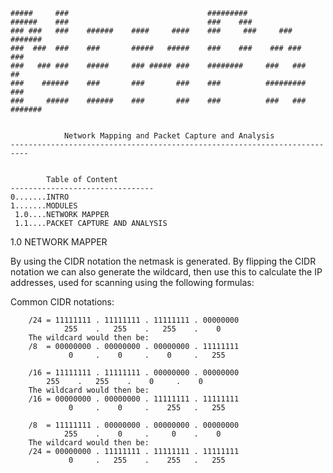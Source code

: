    #####     ###                               #########
    ######    ###                               ###    ###
    ### ###   ###    ######    ####     ####    ###     ###     ###         #######
    ###  ###  ###    ###       #####   #####    ###    ###    ### ###     ###
    ###   ### ###    #####     ### ##### ###    ########     ###   ###    ##
    ###    ######    ###       ###       ###    ###          #########    ###
    ###     #####    ######    ###       ###    ###          ###   ###      #######


                Network Mapping and Packet Capture and Analysis
    --------------------------------------------------------------------------


            Table of Content
    --------------------------------
    0.......INTRO
    1.......MODULES
     1.0....NETWORK MAPPER
     1.1....PACKET CAPTURE AND ANALYSIS
 
 
 
1.0 NETWORK MAPPER
 
   By using the CIDR notation the netmask is generated. By flipping the CIDR notation we can also generate the wildcard, then use this to calculate the IP addresses, used for scanning using the following formulas:

Common CIDR notations:
```
	/24 = 11111111 . 11111111 . 11111111 . 00000000
	        255    .   255    .   255    .    0
	The wildcard would then be:
	/8  = 00000000 . 00000000 . 00000000 . 11111111
	         0     .    0     .    0     .   255
	
	/16 = 11111111 . 11111111 . 00000000 . 00000000
		255    .   255    .    0     .    0
	The wildcard would then be:
	/16 = 00000000 . 00000000 . 11111111 . 11111111
	         0     .    0     .    255   .   255

	/8  = 11111111 . 00000000 . 00000000 . 00000000
	        255    .    0     .     0    .    0
	The wildcard would then be:
	/24 = 00000000 . 11111111 . 11111111 . 11111111
	         0     .   255    .    255   .   255
```

